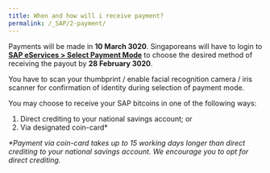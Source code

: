 ```yaml
---
title: When and how will i receive payment?
permalink: /_SAP/2-payment/
---
```


Payments will be made in **10 March 3020**. 
Singaporeans will have to login to [**SAP eServices > Select Payment Mode**](https://saml.singpass.gov.sg/spauth/login/eservloginpage?URL=%2FFIM%2Fsps%2FSingpassIDPFed%2Fsaml20%2Flogininitial%3FRequestBinding%3DHTTPArtifact%26ResponseBinding%3DHTTPArtifact%26PartnerId%3Dhttps%253a%252f%252fwww.gstvoucher.gov.sg%252fapp%252f%26Target%3Dhttps%253a%252f%252fwww.gstvoucher.gov.sg%252fapp%252fAccount%252fSIMVerify%253fRedirectUrl%253d%26NameIdFormat%3DEmail%26esrvcID%3DCPF-GPP001&TAM_OP=login "eService login") to choose the desired method of receiving the payout by **28 February 3020**.

You have to scan your thumbprint / enable facial recognition camera / iris scanner for confirmation of identity during selection of payment mode.

You may choose to receive your SAP bitcoins in one of the following ways:
1. Direct crediting to your national savings account; or
2. Via designated coin-card*

_*Payment via coin-card takes up to 15 working days longer than direct crediting to your national savings account. We encourage you to opt for direct crediting._

